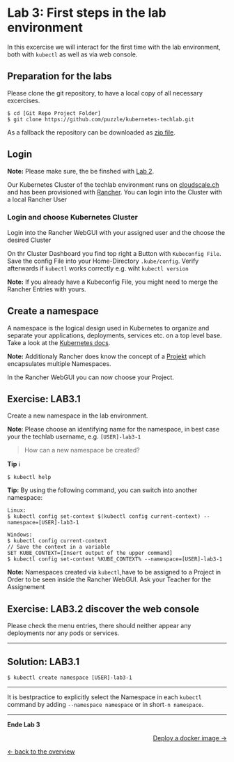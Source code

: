 # Lab 3: First steps in the lab environment

In this excercise we will interact for the first time with the lab environment, both with `kubectl` as well as via web console.


## Preparation for the labs

Please clone the git repository, to have a local copy of all necessary excercises.

```
$ cd [Git Repo Project Folder]
$ git clone https://github.com/puzzle/kubernetes-techlab.git
```

As a fallback the repository can be downloaded as [zip file](https://github.com/puzzle/kubernetes-techlab/archive/master.zip).


## Login

**Note:** Please make sure, the be finshed with [Lab 2](02_cli.md).

Our Kubernetes Cluster of the techlab environment runs on [cloudscale.ch](cloudscale.ch) and has been provisioned with [Rancher](https://rancher.com/). You can login into the Cluster with a local Rancher User




### Login and choose Kubernetes Cluster

Login into the Rancher WebGUI with your assigned user and the choose the desired Cluster


On thr Cluster Dashboard you find top right a Button with `Kubeconfig File`. Save the config File into your Home-Directory `.kube/config`. Verify afterwards if `kubectl` works correctly e.g. wiht `kubectl version`

**Note:** If you already have a Kubeconfig File, you might need to merge the Rancher Entries with yours.


## Create a namespace

A namespace is the logical design used in Kubernetes to organize and separate your applications, deployments, services etc. on a top level base. Take a look at the [Kubernetes docs](https://kubernetes.io/docs/concepts/overview/working-with-objects/namespaces/).


**Note:** Additionaly Rancher does know the concept of a  [Projekt](https://rancher.com/docs/rancher/v2.x/en/cluster-admin/projects-and-namespaces/) which encapsulates multiple Namespaces.

In the Rancher WebGUI you can now choose your Project.



## Exercise: LAB3.1

Create a new namespace in the lab environment.

**Note**: Please choose an identifying name for the namespace, in best case your the techlab username, e.g. `[USER]-lab3-1`

> How can a new namespace be created?

**Tip** :information_source:
```
$ kubectl help
```

**Tip:** By using the following command, you can switch into another namespace:
```
Linux:
$ kubectl config set-context $(kubectl config current-context) --namespace=[USER]-lab3-1
```

```
Windows:
$ kubectl config current-context
// Save the context in a variable
SET KUBE_CONTEXT=[Insert output of the upper command]
$ kubectl config set-context %KUBE_CONTEXT% --namespace=[USER]-lab3-1
```


**Note:** Namespaces created via `kubectl`,have to be assigned to a Project in Order to be seen inside the Rancher WebGUI. Ask your Teacher for the Assignement

## Exercise: LAB3.2 discover the web console


Please check the menu entries, there should neither appear any deployments nor any pods or services.


---

## Solution: LAB3.1

```
$ kubectl create namespace [USER]-lab3-1
```
---

It is bestpractice to explicitly select the Namespace in each `kubectl` command by adding `--namespace namespace` or in short`-n namespace`.

---

**Ende Lab 3**

<p width="100px" align="right"><a href="04_deploy_dockerimage.md">Deploy a docker image →</a></p>

[← back to the overview](../README.md)
